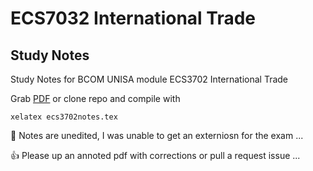 ECS7032 International Trade
=
Study Notes
-

Study Notes for BCOM UNISA module ECS3702 International Trade

Grab [PDF](https://github.com/PecuniaryFish/ECS3702-Study-Notes/blob/master/ecs3702notes.pdf?raw=true "PDF") or clone repo and compile with 

    xelatex ecs3702notes.tex

:runner: Notes are unedited, I  was unable to get an externiosn for the exam ...

:+1: Please up an annoted pdf with corrections or pull a request issue ...
